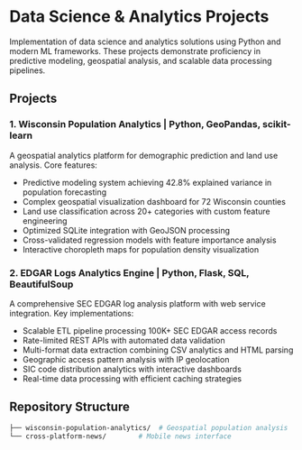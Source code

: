 # Data Science & Analytics Projects
Implementation of data science and analytics solutions using Python and modern ML frameworks. These projects demonstrate proficiency in predictive modeling, geospatial analysis, and scalable data processing pipelines.

## Projects

### 1. Wisconsin Population Analytics | Python, GeoPandas, scikit-learn
A geospatial analytics platform for demographic prediction and land use analysis. Core features:
* Predictive modeling system achieving 42.8% explained variance in population forecasting
* Complex geospatial visualization dashboard for 72 Wisconsin counties
* Land use classification across 20+ categories with custom feature engineering
* Optimized SQLite integration with GeoJSON processing
* Cross-validated regression models with feature importance analysis
* Interactive choropleth maps for population density visualization

### 2. EDGAR Logs Analytics Engine | Python, Flask, SQL, BeautifulSoup
A comprehensive SEC EDGAR log analysis platform with web service integration. Key implementations:
* Scalable ETL pipeline processing 100K+ SEC EDGAR access records
* Rate-limited REST APIs with automated data validation
* Multi-format data extraction combining CSV analytics and HTML parsing
* Geographic access pattern analysis with IP geolocation
* SIC code distribution analytics with interactive dashboards
* Real-time data processing with efficient caching strategies

## Repository Structure
```bash
├── wisconsin-population-analytics/  # Geospatial population analysis
└── cross-platform-news/        # Mobile news interface
```
